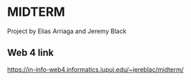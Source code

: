 # MIDTERM

Project by Elias Arriaga and Jeremy Black

## Web 4 link

https://in-info-web4.informatics.iupui.edu/~jereblac/midterm/
